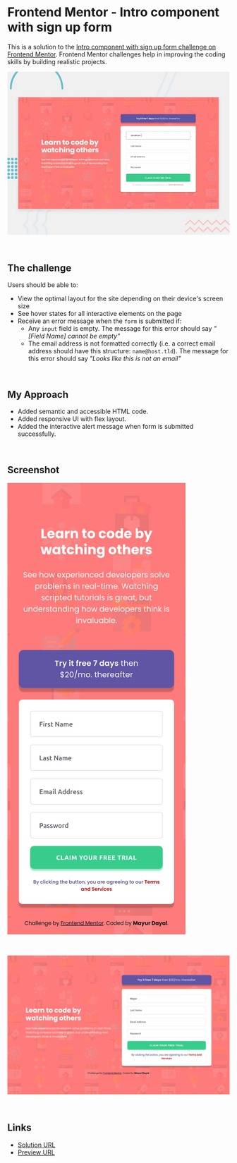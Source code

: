 # Frontend Mentor - Intro component with sign up form

This is a solution to the [Intro component with sign up form challenge on Frontend Mentor](https://www.frontendmentor.io/challenges/intro-component-with-signup-form-5cf91bd49edda32581d28fd1). Frontend Mentor challenges help in improving the coding skills by building realistic projects.

![Design preview for the Intro component with sign up form coding challenge](./design/desktop-preview.jpg)

<br>

## The challenge

Users should be able to:

- View the optimal layout for the site depending on their device's screen size
- See hover states for all interactive elements on the page
- Receive an error message when the `form` is submitted if:
  - Any `input` field is empty. The message for this error should say _"[Field Name] cannot be empty"_
  - The email address is not formatted correctly (i.e. a correct email address should have this structure: `name@host.tld`). The message for this error should say _"Looks like this is not an email"_

<br>

## My Approach

- Added semantic and accessible HTML code.
- Added responsive UI with flex layout.
- Added the interactive alert message when form is submitted successfully.

<br>

## Screenshot

![Mobile Screenshot](./screenshots/mobile.png)

<br>

![Desktop Screenshot](./screenshots/desktop.png)

<br>

## Links

- [Solution URL](https://github.com/mayurDayal2000/intro-component-with-signup-form-main)
- [Preview URL](https://mayurdayal2000.github.io/intro-component-with-signup-form-main/)
